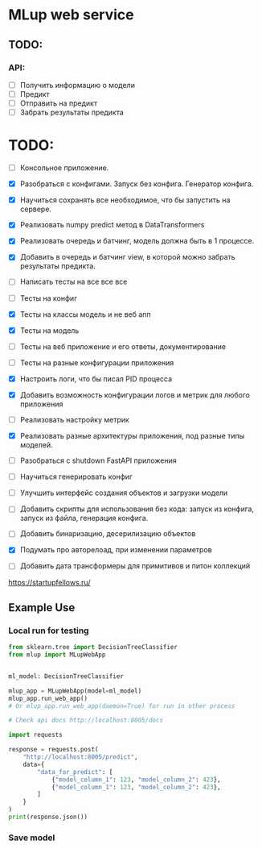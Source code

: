 # MLup web service

## TODO:

### API:
* [ ] Получить информацию о модели
* [ ] Предикт
* [ ] Отправить на предикт
* [ ] Забрать результаты предикта

# TODO:
* [ ] Консольное приложение.
* [x] Разобраться с конфигами. Запуск без конфига. Генератор конфига.
* [x] Научиться сохранять все необходимое, что бы запустить на сервере.
* [x] Реализовать numpy predict метод в DataTransformers
* [x] Реализовать очередь и батчинг, модель должна быть в 1 процессе.
* [x] Добавить в очередь и батчинг view, в которой можно забрать результаты предикта.
* [ ] Написать тесты на все все все
* [ ] Тесты на конфиг
* [x] Тесты на классы модель и не веб апп
* [x] Тесты на модель
* [ ] Тесты на веб приложение и его ответы, документирование
* [ ] Тесты на разные конфигурации приложения
* [x] Настроить логи, что бы писал PID процесса
* [x] Добавить возможность конфигурации логов и метрик для любого приложения
* [ ] Реализовать настройку метрик
* [x] Реализовать разные архитектуры приложения, под разные типы моделей.
* [ ] Разобраться с shutdown FastAPI приложения
* [ ] Научиться генерировать конфиг
* [ ] Улучшить интерфейс создания объектов и загрузки модели
* [ ] Добавить скрипты для использования без кода: запуск из конфига, запуск из файла, генерация конфига.
* [ ] Добавить бинаризацию, десерилизацию объектов
* [x] Подумать про авторелоад, при изменении параметров
* [ ] Добавить дата трансформеры для примитивов и питон коллекций


https://startupfellows.ru/


## Example Use


### Local run for testing
```python
from sklearn.tree import DecisionTreeClassifier
from mlup import MLupWebApp


ml_model: DecisionTreeClassifier

mlup_app = MLupWebApp(model=ml_model)
mlup_app.run_web_app()
# Or mlup_app.run_web_app(daemon=True) for run in other process

# Check api docs http://localhost:8005/docs

import requests

response = requests.post(
    "http://localhost:8005/predict",
    data={
        "data_for_predict": [
            {"model_column_1": 123, "model_column_2": 423},
            {"model_column_1": 123, "model_column_2": 423},
        ]
    }
)
print(response.json())
```

### Save model